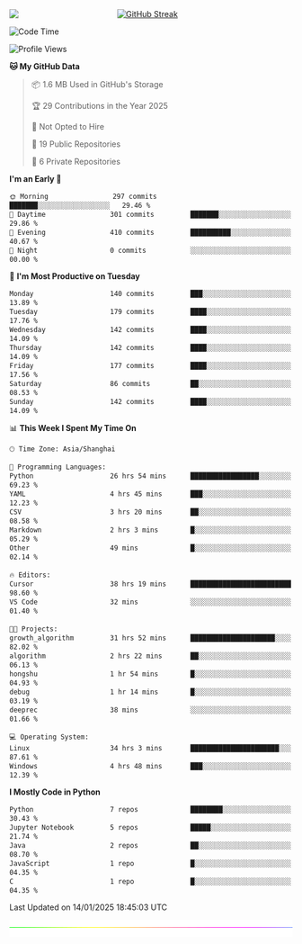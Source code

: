 
<!-- ### Hi there 👋-->
<div>
<!--     <img align="left" src="https://github.com/heartyang520/HeartYang.github.io/blob/main/share/hacker_a.gif?raw=true.gif" width="33%"> -->
<!--       <picture>
    <source media="(prefers-color-scheme: dark)" srcset="https://cdn.jsdelivr.net/gh/sun0225SUN/sun0225SUN/assets/images/coding.gif" />
    <source media="(prefers-color-scheme: light)" srcset="https://cdn.jsdelivr.net/gh/sun0225SUN/sun0225SUN/assets/images/developer.svg" height="225px" />
    <img src="https://cdn.jsdelivr.net/gh/sun0225SUN/sun0225SUN/assets/images/coding.gif" />
  </picture> -->
<!--     <img align="left" src="https://cdn.jsdelivr.net/gh/sun0225SUN/sun0225SUN/assets/images/coding.gif" width="38%"> -->
<!--     <img align="left" src="https://github.com/heartyang520/HeartYang.github.io/blob/main/share/hacker_a.gif?raw=true.gif" width="33%"> -->
    <img align="left" src="https://cdn.jsdelivr.net/gh/sun0225SUN/sun0225SUN/assets/images/coding.gif" width="38%">
    <a href="https://git.io/streak-stats"><img src="https://streak-stats.demolab.com?user=NoyeArk&theme=cobalt&hide_border=true" alt="GitHub Streak" /></a>
</div>  

<!--START_SECTION:waka-->
![Code Time](http://img.shields.io/badge/Code%20Time-63%20hrs%2015%20mins-blue)

![Profile Views](http://img.shields.io/badge/Profile%20Views-50-blue)

**🐱 My GitHub Data** 

> 📦 1.6 MB Used in GitHub's Storage 
 > 
> 🏆 29 Contributions in the Year 2025
 > 
> 🚫 Not Opted to Hire
 > 
> 📜 19 Public Repositories 
 > 
> 🔑 6 Private Repositories 
 > 
**I'm an Early 🐤** 

```text
🌞 Morning                297 commits         ███████░░░░░░░░░░░░░░░░░░   29.46 % 
🌆 Daytime                301 commits         ███████░░░░░░░░░░░░░░░░░░   29.86 % 
🌃 Evening                410 commits         ██████████░░░░░░░░░░░░░░░   40.67 % 
🌙 Night                  0 commits           ░░░░░░░░░░░░░░░░░░░░░░░░░   00.00 % 
```
📅 **I'm Most Productive on Tuesday** 

```text
Monday                   140 commits         ███░░░░░░░░░░░░░░░░░░░░░░   13.89 % 
Tuesday                  179 commits         ████░░░░░░░░░░░░░░░░░░░░░   17.76 % 
Wednesday                142 commits         ████░░░░░░░░░░░░░░░░░░░░░   14.09 % 
Thursday                 142 commits         ████░░░░░░░░░░░░░░░░░░░░░   14.09 % 
Friday                   177 commits         ████░░░░░░░░░░░░░░░░░░░░░   17.56 % 
Saturday                 86 commits          ██░░░░░░░░░░░░░░░░░░░░░░░   08.53 % 
Sunday                   142 commits         ████░░░░░░░░░░░░░░░░░░░░░   14.09 % 
```


📊 **This Week I Spent My Time On** 

```text
🕑︎ Time Zone: Asia/Shanghai

💬 Programming Languages: 
Python                   26 hrs 54 mins      █████████████████░░░░░░░░   69.23 % 
YAML                     4 hrs 45 mins       ███░░░░░░░░░░░░░░░░░░░░░░   12.23 % 
CSV                      3 hrs 20 mins       ██░░░░░░░░░░░░░░░░░░░░░░░   08.58 % 
Markdown                 2 hrs 3 mins        █░░░░░░░░░░░░░░░░░░░░░░░░   05.29 % 
Other                    49 mins             █░░░░░░░░░░░░░░░░░░░░░░░░   02.14 % 

🔥 Editors: 
Cursor                   38 hrs 19 mins      █████████████████████████   98.60 % 
VS Code                  32 mins             ░░░░░░░░░░░░░░░░░░░░░░░░░   01.40 % 

🐱‍💻 Projects: 
growth_algorithm         31 hrs 52 mins      █████████████████████░░░░   82.02 % 
algorithm                2 hrs 22 mins       ██░░░░░░░░░░░░░░░░░░░░░░░   06.13 % 
hongshu                  1 hr 54 mins        █░░░░░░░░░░░░░░░░░░░░░░░░   04.93 % 
debug                    1 hr 14 mins        █░░░░░░░░░░░░░░░░░░░░░░░░   03.19 % 
deeprec                  38 mins             ░░░░░░░░░░░░░░░░░░░░░░░░░   01.66 % 

💻 Operating System: 
Linux                    34 hrs 3 mins       ██████████████████████░░░   87.61 % 
Windows                  4 hrs 48 mins       ███░░░░░░░░░░░░░░░░░░░░░░   12.39 % 
```

**I Mostly Code in Python** 

```text
Python                   7 repos             ████████░░░░░░░░░░░░░░░░░   30.43 % 
Jupyter Notebook         5 repos             █████░░░░░░░░░░░░░░░░░░░░   21.74 % 
Java                     2 repos             ██░░░░░░░░░░░░░░░░░░░░░░░   08.70 % 
JavaScript               1 repo              █░░░░░░░░░░░░░░░░░░░░░░░░   04.35 % 
C                        1 repo              █░░░░░░░░░░░░░░░░░░░░░░░░   04.35 % 
```




 Last Updated on 14/01/2025 18:45:03 UTC
<!--END_SECTION:waka-->

<!--     ![NoyeArk's github stats](https://github-readme-stats.vercel.app/api?username=NoyeArk&show_icons=true) -->

<img src="https://github.com/heartyang520/HeartYang.github.io/blob/main/share/paomaxian.gif?raw=true" height="30" width="100%">

<!--
**NoyeArk/NoyeArk** is a ✨ _special_ ✨ repository because its `README.md` (this file) appears on your GitHub profile.

Here are some ideas to get you started:

- 🔭 I’m currently working on ...
- 🌱 I’m currently learning ...
- 👯 I’m looking to collaborate on ...
- 🤔 I’m looking for help with ...
- 💬 Ask me about ...
- 📫 How to reach me: ...
- 😄 Pronouns: ...
- ⚡ Fun fact: ...
-->
